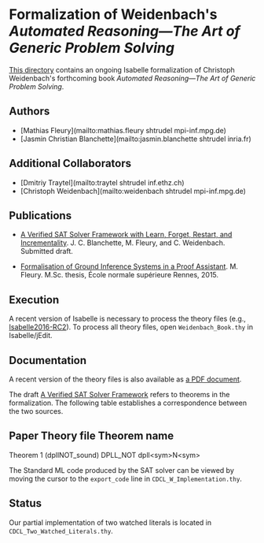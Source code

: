 # Formalization of Weidenbach's _Automated Reasoning―The Art of Generic Problem Solving_ #

[This directory](https://bitbucket.org/jasmin_blanchette/isafol/src/master/Weidenbach_Book/) contains an ongoing Isabelle formalization of Christoph Weidenbach's forthcoming book _Automated Reasoning―The Art of Generic Problem Solving_.

## Authors ##

* [Mathias Fleury](mailto:mathias.fleury shtrudel mpi-inf.mpg.de)
* [Jasmin Christian Blanchette](mailto:jasmin.blanchette shtrudel inria.fr)

## Additional Collaborators ##

* [Dmitriy Traytel](mailto:traytel shtrudel inf.ethz.ch)
* [Christoph Weidenbach](mailto:weidenbach shtrudel mpi-inf.mpg.de)

## Publications ##

* [A Verified SAT Solver Framework with Learn, Forget, Restart, and Incrementality](http://people.mpi-inf.mpg.de/~jblanche/sat.pdf).
  J. C. Blanchette, M. Fleury, and C. Weidenbach. Submitted draft.

* [Formalisation of Ground Inference Systems in a Proof Assistant](http://www.mpi-inf.mpg.de/fileadmin/inf/rg1/Documents/fleury_master_thesis.pdf).
  M. Fleury.
  M.Sc. thesis, École normale supérieure Rennes, 2015.

## Execution ##

A recent version of Isabelle is necessary to process the theory files (e.g., [Isabelle2016-RC2](http://isabelle.in.tum.de/website-Isabelle2016-RC2)). To process all theory files, open ```Weidenbach_Book.thy``` in Isabelle/jEdit.

## Documentation ##

A recent version of the theory files is also available as [a PDF document](https://bitbucket.org/jasmin_blanchette/isafol/src/master/Weidenbach_Book/output/document.pdf). 

The draft [A Verified SAT Solver Framework](http://people.mpi-inf.mpg.de/~jblanche/sat.pdf) refers to theorems in the formalization. The following table establishes a correspondence between the two sources.

Paper                            Theory file   Theorem name
---------------------------------------------------------------------
Theorem 1 (dpllNOT_sound)        DPLL_NOT      dpll\<sym\>N\<sym\>

The Standard ML code produced by the SAT solver can be viewed by moving the cursor to the ```export_code``` line in ```CDCL_W_Implementation.thy```.

## Status ##

Our partial implementation of two watched literals is located in ```CDCL_Two_Watched_Literals.thy```.
